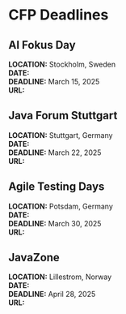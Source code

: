 # CFP Deadlines

## AI Fokus Day ##
**LOCATION:** Stockholm, Sweden  
**DATE:**  
**DEADLINE:** March 15, 2025  
**URL:**  

## Java Forum Stuttgart ##
**LOCATION:** Stuttgart, Germany  
**DATE:**  
**DEADLINE:** March 22, 2025  
**URL:**  

## Agile Testing Days ##
**LOCATION:** Potsdam, Germany  
**DATE:**  
**DEADLINE:** March 30, 2025  
**URL:**  

## JavaZone ##
**LOCATION:** Lillestrom, Norway  
**DATE:**  
**DEADLINE:** April 28, 2025  
**URL:**

